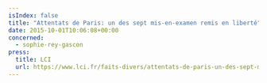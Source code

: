 ```yaml
---
isIndex: false
title: "Attentats de Paris: un des sept mis-en-examen remis en liberté"
date: 2015-10-01T10:06:08+00:00
concerned:
  - sophie-rey-gascon
press:
  title: LCI
  url: https://www.lci.fr/faits-divers/attentats-de-paris-un-des-sept-mis-en-examen-remis-en-liberte-1532812.html
---
```

